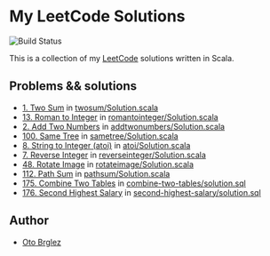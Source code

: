 # My LeetCode Solutions

![Build Status](https://github.com/otobrglez/leetcode/actions/workflows/build-and-test.yml/badge.svg)

This is a collection of my [LeetCode] solutions written in Scala.

## Problems && solutions

- [1. Two Sum](https://leetcode.com/problems/two-sum/) in [twosum/Solution.scala](src/main/scala/leetcode/twosum/Solution.scala)
- [13. Roman to Integer](https://leetcode.com/problems/roman-to-integer/) in [romantointeger/Solution.scala](src/main/scala/leetcode/romantointeger/Solution.scala)
- [2. Add Two Numbers](https://leetcode.com/problems/add-two-numbers/) in [addtwonumbers/Solution.scala](src/test/scala/leetcode/addtwonumbers/SolutionSuite.scala)
- [100. Same Tree](https://leetcode.com/problems/same-tree/) in [sametree/Solution.scala](src/main/scala/leetcode/sametree/Solution.scala)
- [8. String to Integer (atoi)](https://leetcode.com/problems/string-to-integer-atoi/) in [atoi/Solution.scala](src/main/scala/leetcode/atoi/Solution.scala)
- [7. Reverse Integer](https://leetcode.com/problems/reverse-integer/) in [reverseinteger/Solution.scala](src/main/scala/leetcode/reverseinteger/Solution.scala)
- [48. Rotate Image](https://leetcode.com/problems/rotate-image/) in [rotateimage/Solution.scala](src/main/scala/leetcode/rotateimage/Solution.scala)
- [112. Path Sum](https://leetcode.com/problems/path-sum/) in [pathsum/Solution.scala](src/main/scala/leetcode/pathsum/Solution.scala) 
- [175. Combine Two Tables](https://leetcode.com/problems/combine-two-tables/) in [combine-two-tables/solution.sql](src/main/sql/combine-two-tables/solution.sql)
- [176. Second Highest Salary](https://leetcode.com/problems/second-highest-salary/) in [second-highest-salary/solution.sql](src/main/sql/second-highest-salary/solution.sql)

## Author

- [Oto Brglez](https://github.com/otobrglez)

[LeetCode]: https://leetcode.com
